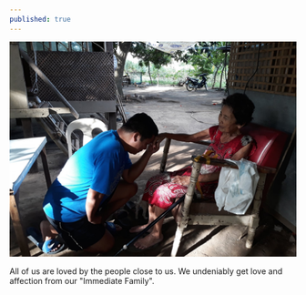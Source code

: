 ```yaml
---
published: true
---
```

![Kitchen](/images/Ka-Ising.jpg)

All of us are loved by the people close to us. We undeniably get love and affection from our "Immediate Family". 